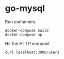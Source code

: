 # go-mysql

Run containers
```
docker-compose build
docker-compose up
```

Hit the HTTP endpoint
```
curl localhost:3000/users
```
